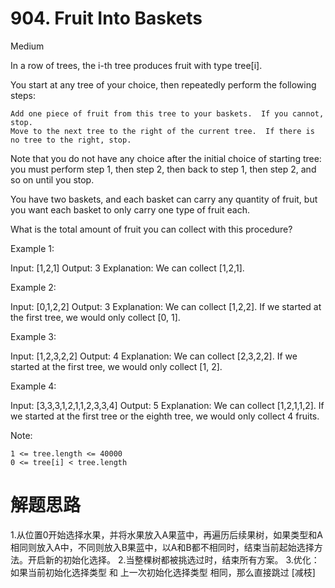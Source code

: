 # 904. Fruit Into Baskets
Medium

In a row of trees, the i-th tree produces fruit with type tree[i].

You start at any tree of your choice, then repeatedly perform the following steps:

    Add one piece of fruit from this tree to your baskets.  If you cannot, stop.
    Move to the next tree to the right of the current tree.  If there is no tree to the right, stop.

Note that you do not have any choice after the initial choice of starting tree: you must perform step 1, then step 2, then back to step 1, then step 2, and so on until you stop.

You have two baskets, and each basket can carry any quantity of fruit, but you want each basket to only carry one type of fruit each.

What is the total amount of fruit you can collect with this procedure?

 

Example 1:

Input: [1,2,1]
Output: 3
Explanation: We can collect [1,2,1].

Example 2:

Input: [0,1,2,2]
Output: 3
Explanation: We can collect [1,2,2].
If we started at the first tree, we would only collect [0, 1].

Example 3:

Input: [1,2,3,2,2]
Output: 4
Explanation: We can collect [2,3,2,2].
If we started at the first tree, we would only collect [1, 2].

Example 4:

Input: [3,3,3,1,2,1,1,2,3,3,4]
Output: 5
Explanation: We can collect [1,2,1,1,2].
If we started at the first tree or the eighth tree, we would only collect 4 fruits.

 

Note:

    1 <= tree.length <= 40000
    0 <= tree[i] < tree.length

# 解题思路
1.从位置0开始选择水果，并将水果放入A果蓝中，再遍历后续果树，如果类型和A相同则放入A中，不同则放入B果蓝中，以A和B都不相同时，结束当前起始选择方法。开启新的初始化选择。
2.当整棵树都被挑选过时，结束所有方案。
3.优化：如果当前初始化选择类型 和 上一次初始化选择类型 相同，那么直接跳过 [减枝]